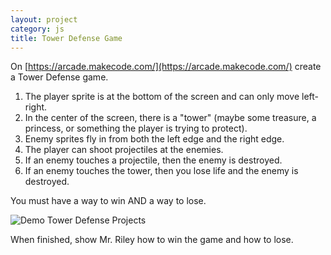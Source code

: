 ```yaml
---
layout: project
category: js
title: Tower Defense Game
---
```


On [https://arcade.makecode.com/](https://arcade.makecode.com/) create a Tower Defense game.

1.  The player sprite is at the bottom of the screen and can only move left-right.
1.  In the center of the screen, there is a "tower" (maybe some treasure, a princess, or something the player is trying to protect).
1.  Enemy sprites fly in from both the left edge and the right edge.
1.  The player can shoot projectiles at the enemies.
1.  If an enemy touches a projectile, then the enemy is destroyed.
1.  If an enemy touches the tower, then you lose life and the enemy is destroyed.

You must have a way to win AND a way to lose.

![Demo Tower Defense Projects](/gdad\js\towerDefencseDemo.gif)


When finished, show Mr. Riley how to win the game and how to lose.
